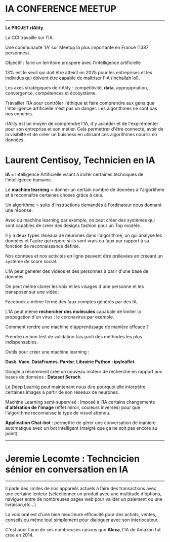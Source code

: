 # IA CONFERENCE MEETUP
-------------------------------------------

**Le PROJET rIAlity**.

La CCI travaille sur l'IA.

Une communauté 'IA' sur Meetup la plus importante en France (1387 personnes).

Objectif : faire un territoire prospere avec l'intelligence artificielle

13% est le seuil qui doit être atteint en 2025 pour les entreprises et les individus qui doivent être capable de maîtriser l'IA (inchallah lol).

Les axes stratégiques de rIAlity : compétitivité, **data**, approppriation, convergence, compétences et écosystème.

Travailler l'IA pour contrôler l'éthique et faire comprendre aux gens que l'intelligence artificielle n'est pas un danger. 
Les algorithmes ne sont pas nos ennemis.

rIAlity est un moyen de comprendre l'IA, d'y accéder et de l'expirémenter pour son entreprise et son métier.
Cela permettrer d'être connecté, avoir de la visibilté et de créer un buisness en utilisant ces algorithmes nourris en données.



# Laurent Centisoy, Technicien en IA 

**IA** = Intelligence Artificielle visant à imiter certaines techniques de l'intelligence humaine.

Le **machine learning** = donner un certain nombre de données à l'algortihme et à reconnaître certaines choses grâce à cela.

Un algorithme = suite d'instructions demandés à l'ordinateur nous donnant une réponse.

Avec du machine learning par exemple, on peut créer des systèmes qui sont capables de créer des designs fashion pour un Top modèle.

Il y a deux types réseaux de neurones dans l'algorithme, un qui analyse les données et l'autre qui repère si ils sont vrais ou faux par rapport à sa fonction de reconnaissance définie.

Nos données et nos activités en ligne peuvent être prélevées en créeant un système de score social.

L'IA peut génerer des vidéos et des personnes à parir d'une base de données.

On peut même cloner les voix et les visages d'une personne et les transposer sur une vidéo.

Facebook a même fermé des faux comptes générés par des IA.

L'IA peut même **rechercher des molécules** capabale de limiter la propagation d'un virus : le coronavirus par exemple.

Comment rendre une machine d'apprentissage de manière effcace ?

Prendre un bon test de validation fais parti des méthodes les plus indispensables.

Outils pour créer une machine learning :

**Dask. Vaex. DataFrames. Pardsr. Librairie Python : ipyleaflet**


Google a récemment crée un nouveau moteur de recherche en rapport aux bases de données : **Dataset Serach**.

Le Deep Learnig peut maintenant nous dire pourquoi elle interpètre certaines images à partir de son réseaux de neurones.

Machine Learning semi-supervisé : 
Imposé à l'IA certains changements **d'altération de l'image** (effet miroir, couleurs inversés) pour que l'algorithme reconnaisse le type de visuel attendu.

**Application Chat-bot** : permettre de gérer une conversation de manière automatique avec un bot intelligent (malgré que ça ne soit pas encore au point).

--------------------------------


# Jeremie Lecomte : Techncicien sénior en conversation en IA

----------------------------------------------

Il parle des limites de nos appareils actuels à faire des transactions avec une certaine lenteur (sélectionner un produit avec une multitude d'options, naviguer entre de nombreuses pages web pour valider un paiement ou une livraison,etc...)

La voix oral est d'une bien meuilleure efficacité pour des achats, ventes, conseils ou même tout simplement pour dialoguer avec son interlocuteur.

C'est pour l'une de ses nombreuses raisons que **Alexa**, l'IA de Amazon fut crée en 2014.












